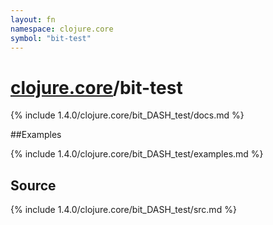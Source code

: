 ```yaml
---
layout: fn
namespace: clojure.core
symbol: "bit-test"
---
```


# [clojure.core](../)/bit-test

{% include 1.4.0/clojure.core/bit_DASH_test/docs.md %}

##Examples

{% include 1.4.0/clojure.core/bit_DASH_test/examples.md %}
## Source
{% include 1.4.0/clojure.core/bit_DASH_test/src.md %}

